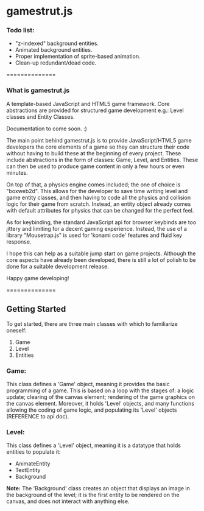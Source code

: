 gamestrut.js
==============

### Todo list:

* "z-indexed" background entities.
* Animated background entities.
* Proper implementation of sprite-based animation.
* Clean-up redundant/dead code.

==============
### What is gamestrut.js

A template-based JavaScript and HTML5 game framework. Core abstractions are provided for structured game development e.g.: Level classes and Entity Classes. 

Documentation to come soon. :)


The main point behind gamestrut.js is to provide JavaScript/HTML5 game developers the core elements of a game so they can structure their code without having to build these at the beginning of every project. These include abstractions in the form of classes: Game, Level, and Entities. These can then be used to produce game content in only a few hours or even minutes. 

On top of that, a physics engine comes included; the one of choice is "boxweb2d". This allows for the developer to save time writing level and game entity classes, and then having to code all the physics and collision logic for their game from scratch. Instead, an entity object already comes with default attributes for physics that can be changed for the perfect feel. 

As for keybinding, the standard JavaScript api for browser keybinds are too jittery and limiting for a decent gaming experience. Instead, the use of a library "Mousetrap.js" is used for 'konami code' features and fluid key response.

I hope this can help as a suitable jump start on game projects. Although the core aspects have already been developed, there is still a lot of polish to be done for a suitable development release. 

Happy game developing! 

==============
## Getting Started

To get started, there are three main classes with which to familiarize oneself:

1. Game
2. Level
3. Entities

### Game:

This class defines a 'Game' object, meaning it provides the basic programming of a game. This is based on a loop with the stages of: a logic update; clearing of the canvas element; rendering of the game graphics on the canvas element. Moreover, it holds 'Level' objects, and many functions allowing the coding of game logic, and populating its 'Level' objects (REFERENCE to api doc).

### Level:

This class defines a 'Level' object, meaning it is a datatype that holds entities to populate it:

* AnimateEntity
* TextEntity
* Background

**Note:** The 'Background' class creates an object that displays an image in the background of the level; it is the first entity to be rendered on the canvas, and does not interact with anything else. 
